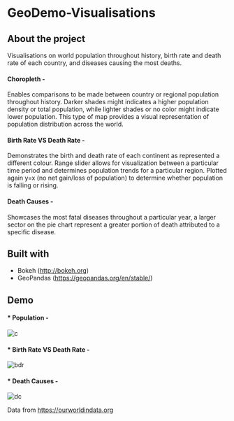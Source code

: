# GeoDemo-Visualisations
## About the project
Visualisations on world population throughout history, birth rate and death rate of each country, and diseases causing the most deaths.

#### Choropleth - 
Enables comparisons to be made between country or regional population throughout history. Darker shades might indicates a higher population density or total population, while lighter shades or no color might indicate lower population. This type of map provides a visual representation of population distribution across the world.

#### Birth Rate VS Death Rate - 
Demonstrates the birth and death rate of each continent as represented a different colour. Range slider allows for visualization between a particular time period and determines population trends for a particular region.
Plotted again y=x (no net gain/loss of population) to determine whether population is falling or rising.

#### Death Causes - 
Showcases the most fatal diseases throughout a particular year, a larger sector on the pie chart represent a greater portion of death attributed to a specific disease.

## Built with
* Bokeh
(http://bokeh.org)
* GeoPandas
(https://geopandas.org/en/stable/)

## Demo
#### * Population -
![c](https://github.com/AlZ11/GeoDemo-Visualisations/assets/117889438/d8106f29-77a7-419a-9bdc-2b242398ff55)

#### * Birth Rate VS Death Rate -
![bdr](https://github.com/AlZ11/GeoDemo-Visualisations/assets/117889438/ab157648-bfbd-4d8a-a931-07f88c0c70ae)

#### * Death Causes -
![dc](https://github.com/AlZ11/GeoDemo-Visualisations/assets/117889438/77908d35-fae4-4a77-963a-459aa101e340)

Data from https://ourworldindata.org

